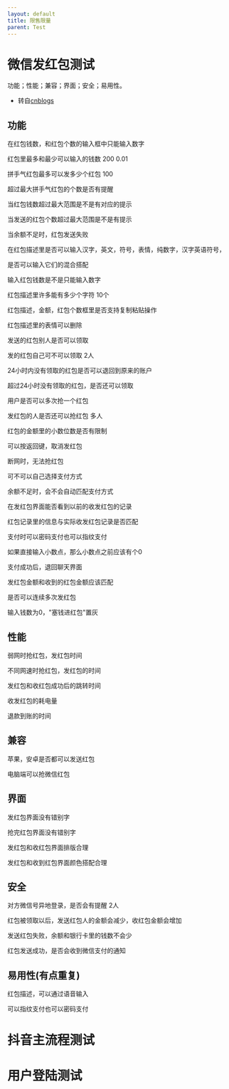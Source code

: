 ```yaml
---
layout: default
title: 限售限量
parent: Test
---
```


# 微信发红包测试

功能；性能；兼容；界面；安全；易用性。

- 转自[cnblogs](https://www.cnblogs.com/anliux/p/12571621.html)

## 功能

在红包钱数，和红包个数的输入框中只能输入数字

红包里最多和最少可以输入的钱数 200 0.01

拼手气红包最多可以发多少个红包 100

超过最大拼手气红包的个数是否有提醒

当红包钱数超过最大范围是不是有对应的提示

当发送的红包个数超过最大范围是不是有提示

当余额不足时，红包发送失败

在红包描述里是否可以输入汉字，英文，符号，表情，纯数字，汉字英语符号，

是否可以输入它们的混合搭配

输入红包钱数是不是只能输入数字

红包描述里许多能有多少个字符 10个

红包描述，金额，红包个数框里是否支持复制粘贴操作

红包描述里的表情可以删除

发送的红包别人是否可以领取

发的红包自己可不可以领取 2人

24小时内没有领取的红包是否可以退回到原来的账户

超过24小时没有领取的红包，是否还可以领取

用户是否可以多次抢一个红包

发红包的人是否还可以抢红包 多人

红包的金额里的小数位数是否有限制

可以按返回键，取消发红包

断网时，无法抢红包

可不可以自己选择支付方式

余额不足时，会不会自动匹配支付方式

在发红包界面能否看到以前的收发红包的记录

红包记录里的信息与实际收发红包记录是否匹配

支付时可以密码支付也可以指纹支付

如果直接输入小数点，那么小数点之前应该有个0

支付成功后，退回聊天界面

发红包金额和收到的红包金额应该匹配

是否可以连续多次发红包

输入钱数为0，"塞钱进红包"置灰

## 性能

弱网时抢红包，发红包时间

不同网速时抢红包，发红包的时间

发红包和收红包成功后的跳转时间

收发红包的耗电量

退款到账的时间

## 兼容

苹果，安卓是否都可以发送红包

电脑端可以抢微信红包

## 界面

发红包界面没有错别字

抢完红包界面没有错别字

发红包和收红包界面排版合理

发红包和收到红包界面颜色搭配合理

## 安全

对方微信号异地登录，是否会有提醒 2人

红包被领取以后，发送红包人的金额会减少，收红包金额会增加

发送红包失败，余额和银行卡里的钱数不会少

红包发送成功，是否会收到微信支付的通知

## 易用性(有点重复)

红包描述，可以通过语音输入

可以指纹支付也可以密码支付

# 抖音主流程测试

# 用户登陆测试

